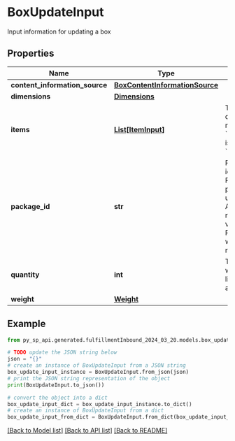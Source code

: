 # BoxUpdateInput

Input information for updating a box

## Properties

Name | Type | Description | Notes
------------ | ------------- | ------------- | -------------
**content_information_source** | [**BoxContentInformationSource**](BoxContentInformationSource.md) |  | 
**dimensions** | [**Dimensions**](Dimensions.md) |  | 
**items** | [**List[ItemInput]**](ItemInput.md) | The items and their quantity in the box. This must be empty if the box &#x60;contentInformationSource&#x60; is &#x60;BARCODE_2D&#x60; or &#x60;MANUAL_PROCESS&#x60;. | [optional] 
**package_id** | **str** | Primary key to uniquely identify a Box Package. PackageId must be provided if the intent is to update an existing box. Adding a new box will not require providing this value. Any existing PackageIds not provided will be treated as to-be-removed | [optional] 
**quantity** | **int** | The number of containers where all other properties like weight or dimensions are identical. | 
**weight** | [**Weight**](Weight.md) |  | 

## Example

```python
from py_sp_api.generated.fulfillmentInbound_2024_03_20.models.box_update_input import BoxUpdateInput

# TODO update the JSON string below
json = "{}"
# create an instance of BoxUpdateInput from a JSON string
box_update_input_instance = BoxUpdateInput.from_json(json)
# print the JSON string representation of the object
print(BoxUpdateInput.to_json())

# convert the object into a dict
box_update_input_dict = box_update_input_instance.to_dict()
# create an instance of BoxUpdateInput from a dict
box_update_input_from_dict = BoxUpdateInput.from_dict(box_update_input_dict)
```
[[Back to Model list]](../README.md#documentation-for-models) [[Back to API list]](../README.md#documentation-for-api-endpoints) [[Back to README]](../README.md)


